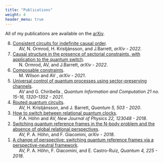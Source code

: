 ```yaml
---
title: "Publications"
weight: 4
header_menu: true
---
```


All of my publications are available on the [arXiv](https://arxiv.org/search/?query=augustin+vanrietvelde&searchtype=all).

<ol reversed>
  <li><a href =https://arxiv.org/abs/2206.10042>
Consistent circuits for indefinite causal order</a>.<br>
&nbsp;&nbsp;&nbsp;&nbsp;&nbsp;AV, N. Ormrod, H. Kristjánsson, and J.Barrett, <i>arXiv - 2022</i>.</li> 
  <li><a href =https://arxiv.org/abs/2204.10273>
Causal structure in the presence of sectorial constraints, with application to the quantum switch</a>.
<br>&nbsp;&nbsp;&nbsp;&nbsp;&nbsp;N. Ormrod, AV,  and J.Barrett, <i>arXiv - 2022</i>.</li>
<li><a href =https://arxiv.org/abs/2112.06818>
Composable constraints</a>.
<br>&nbsp;&nbsp;&nbsp;&nbsp;&nbsp;M. Wilson and AV , <i>arXiv - 2021</i>.</li>
<li><a href =http://arxiv.org/abs/2106.12463>
Universal control of quantum processes using sector-preserving channels</a>.
<br>&nbsp;&nbsp;&nbsp;&nbsp;&nbsp;AV and G. Chiribella , <i>Quantum Information and Computation 21 no. 15-16, 1320–1352 - 2021</i>.</li>
  <li><a href =https://arxiv.org/abs/2011.08120>
Routed quantum circuits</a>.
<br>&nbsp;&nbsp;&nbsp;&nbsp;&nbsp;AV, H. Kristjánsson, and J. Barrett, <i>Quantum 5, 503 - 2020</i>.</li>
<li><a href =https://arxiv.org/abs/1810.04153>
How to switch between relational quantum clocks</a>.
<br>&nbsp;&nbsp;&nbsp;&nbsp;&nbsp;P.A. Höhn and AV, <i>New Journal of Physics 22, 123048 - 2018</i>.</li>
<li><a href =https://arxiv.org/abs/1809.05093>
Switching quantum reference frames in the N-body problem and the absence of global relational perspectives</a>.
<br>&nbsp;&nbsp;&nbsp;&nbsp;&nbsp;AV, P. A. Höhn, and F. Giacomini, <i>arXiv - 2018</i>.</li>
<li><a href =https://arxiv.org/abs/1809.00556>
A change of perspective: switching quantum reference frames via a perspective-neutral framework</a>.
<br>&nbsp;&nbsp;&nbsp;&nbsp;&nbsp;AV, P. A. Höhn, F. Giacomini, and E. Castro-Ruiz, <i>Quantum 4, 225 - 2018</i>.</li>
</ol>
